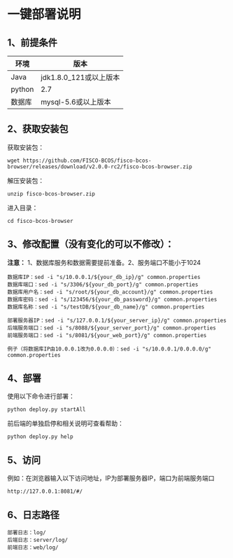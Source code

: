 # 一键部署说明

## 1、前提条件

| 环境   | 版本                   |
| ------ | ---------------------- |
| Java   | jdk1.8.0_121或以上版本 |
| python | 2.7                    |
| 数据库 | mysql-5.6或以上版本    |

## 2、获取安装包

获取安装包：
```shell
wget https://github.com/FISCO-BCOS/fisco-bcos-browser/releases/download/v2.0.0-rc2/fisco-bcos-browser.zip
```
解压安装包：
```shell
unzip fisco-bcos-browser.zip
```
进入目录：
```shell
cd fisco-bcos-browser
```

## 3、修改配置（没有变化的可以不修改）：

**注意：** 1、数据库服务和数据需要提前准备。2、服务端口不能小于1024

```shell
数据库IP：sed -i "s/10.0.0.1/${your_db_ip}/g" common.properties
数据库端口：sed -i "s/3306/${your_db_port}/g" common.properties
数据库用户名：sed -i "s/root/${your_db_account}/g" common.properties
数据库密码：sed -i "s/123456/${your_db_password}/g" common.properties
数据库名称：sed -i "s/testDB/${your_db_name}/g" common.properties

部署服务器IP：sed -i "s/127.0.0.1/${your_server_ip}/g" common.properties
后端服务端口：sed -i "s/8088/${your_server_port}/g" common.properties
前端服务端口：sed -i "s/8081/${your_web_port}/g" common.properties

例子（将数据库IP由10.0.0.1改为0.0.0.0）：sed -i "s/10.0.0.1/0.0.0.0/g" common.properties
```

## 4、部署
使用以下命令进行部署：
```shell
python deploy.py startAll
```
前后端的单独启停和相关说明可查看帮助：
```shell
python deploy.py help
```

## 5、访问
例如：在浏览器输入以下访问地址，IP为部署服务器IP，端口为前端服务端口

```
http://127.0.0.1:8081/#/
```

## 6、日志路径
```
部署日志：log/
后端日志：server/log/
前端日志：web/log/
```



